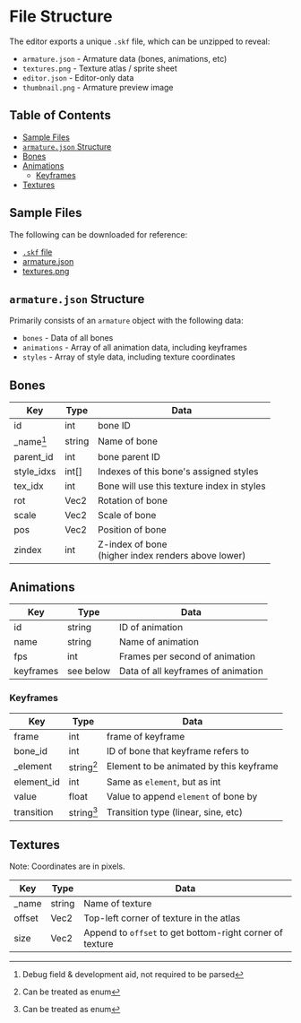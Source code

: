 # File Structure

The editor exports a unique `.skf` file, which can be unzipped to reveal:

- `armature.json` - Armature data (bones, animations, etc)
- `textures.png` - Texture atlas / sprite sheet
- `editor.json` - Editor-only data
- `thumbnail.png` - Armature preview image

## Table of Contents

- [Sample Files](#sample-files)
- [`armature.json` Structure](#armaturejson-structure)
- [Bones](#bones)
- [Animations](#animations)
  - [Keyframes](#keyframes)
- [Textures](#Textures)

## Sample Files

The following can be downloaded for reference:

- [`.skf` file](https://github.com/Retropaint/skelform_dev_docs/raw/refs/heads/main/skellington.skf)
- <a href="https://raw.githubusercontent.com/Retropaint/skelform_dev_docs/refs/heads/main/armature.json" target="_blank">armature.json</a>
- <a href="https://raw.githubusercontent.com/Retropaint/skelform_dev_docs/refs/heads/main/textures.png" target="_blank">textures.png</a>

## `armature.json` Structure

Primarily consists of an `armature` object with the following data:

- `bones` - Data of all bones
- `animations` - Array of all animation data, including keyframes
- `styles` - Array of style data, including texture coordinates

## Bones

| Key        | Type   | Data                                                  |
| ---------- | ------ | ----------------------------------------------------- |
| id         | int    | bone ID                                               |
| \_name[^1] | string | Name of bone                                          |
| parent_id  | int    | bone parent ID                                        |
| style_idxs | int[]  | Indexes of this bone's assigned styles                |
| tex_idx    | int    | Bone will use this texture index in styles            |
| rot        | Vec2   | Rotation of bone                                      |
| scale      | Vec2   | Scale of bone                                         |
| pos        | Vec2   | Position of bone                                      |
| zindex     | int    | Z-index of bone<br>(higher index renders above lower) |

[^1]: Debug field & development aid, not required to be parsed

## Animations

| Key       | Type      | Data                               |
| --------- | --------- | ---------------------------------- |
| id        | string    | ID of animation                    |
| name      | string    | Name of animation                  |
| fps       | int       | Frames per second of animation     |
| keyframes | see below | Data of all keyframes of animation |

### Keyframes

| Key        | Type       | Data                                    |
| ---------- | ---------- | --------------------------------------- |
| frame      | int        | frame of keyframe                       |
| bone_id    | int        | ID of bone that keyframe refers to      |
| \_element  | string[^2] | Element to be animated by this keyframe |
| element_id | int        | Same as `element`, but as int           |
| value      | float      | Value to append `element` of bone by    |
| transition | string[^2] | Transition type (linear, sine, etc)     |

## Textures

Note: Coordinates are in pixels.

| Key    | Type   | Data                                                     |
| ------ | ------ | -------------------------------------------------------- |
| \_name | string | Name of texture                                          |
| offset | Vec2   | Top-left corner of texture in the atlas                  |
| size   | Vec2   | Append to `offset` to get bottom-right corner of texture |

[^2]: Can be treated as enum
